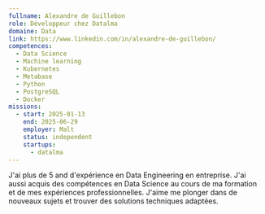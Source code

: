 ```yaml
---
fullname: Alexandre de Guillebon
role: Développeur chez Datalma
domaine: Data
link: https://www.linkedin.com/in/alexandre-de-guillebon/
competences:
  - Data Science
  - Machine learning
  - Kubernetes
  - Metabase
  - Python
  - PostgreSQL
  - Docker
missions:
  - start: 2025-01-13
    end: 2025-06-29
    employer: Malt
    status: independent
    startups:
      - datalma
---
```

J'ai plus de 5 and d'expérience en Data Engineering en entreprise. J'ai aussi acquis des compétences en Data Science au cours de ma formation et de mes expériences professionnelles. J'aime me plonger dans de nouveaux sujets et trouver des solutions techniques adaptées.